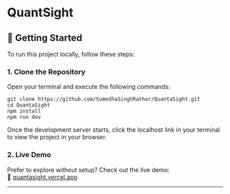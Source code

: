 # QuantSight

## 🚀 Getting Started

To run this project locally, follow these steps:

### 1. Clone the Repository

Open your terminal and execute the following commands:

```
git clone https://github.com/SumedhaSinghRathor/QuantaSight.git
cd QuantaSight
npm install
npm run dev
```

Once the development server starts, click the localhost link in your terminal to view the project in your browser.

### 2. Live Demo

Prefer to explore without setup? Check out the live demo:  
🔗 [quantasight.vercel.app](https://quantasight.vercel.app)

---
